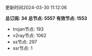 更新时间2024-03-30 11:12:06

**总订阅: 34**
**总节点: 5557**
**有效节点: 1553**
- trojan节点: 193
- v2ray节点: 1062
- ss节点: 297
- ssr节点: 1
